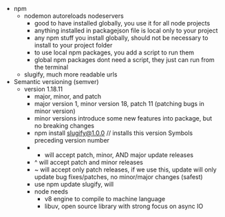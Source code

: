 -   npm
    -   nodemon autoreloads nodeservers
        -   good to have installed globally, you use it for all node projects
        -   anything installed in packagejson file is local only to your project
        -   any npm stuff you install globally, should not be necessary to install to your project folder
        -   to use local npm packages, you add a script to run them
        -   global npm packages dont need a script, they just can run from the terminal
    -   slugify, much more readable urls
-   Semantic versioning (semver)
    -   version 1.18.11
        -   major, minor, and patch
        -   major version 1, minor version 18, patch 11 (patching bugs in minor version)
        -   minor versions introduce some new features into package, but no breaking changes
        -   npm install slugify@1.0.0 // installs this version
            Symbols preceding version number
        -   -   will accept patch, minor, AND major update releases
        -   ^ will accept patch and minor releases
        -   ~ will accept only patch releases, if we use this, update will only update bug fixes/patches, no minor/major changes (safest)
        -   use npm update slugify, will
        -   node needs
            -   v8 engine to compile to machine language
            -   libuv, open source library with strong focus on async IO
